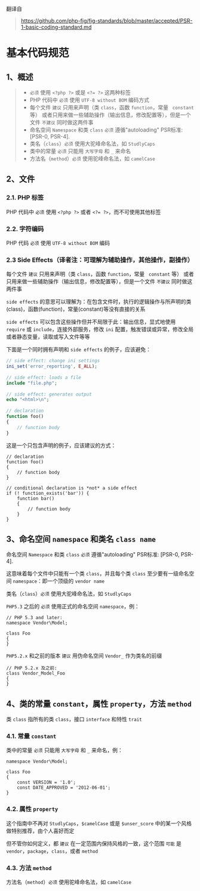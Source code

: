 翻译自 
> https://github.com/php-fig/fig-standards/blob/master/accepted/PSR-1-basic-coding-standard.md

# 基本代码规范

## 1、概述
> * `必须` 使用 `<?php ?>` 或是 `<?= ?>` 这两种标签
> * PHP 代码中 `必须` 使用 `UTF-8 without BOM` 编码方式
> * 每个文件 `建议` 只用来声明（类 `class`，函数 `function`，常量 ` constant` 等） 或者只用来做一些辅助操作（输出信息，修改配置等），但是一个文件 `不建议` 同时做这两件事
> * 命名空间 `Namespace` 和类 `class` `必须` 遵循"autoloading" PSR标准: [PSR-0, PSR-4].
> * 类名（`class`）`必须` 使用大驼峰命名法，如 `StudlyCaps`
> * 类中的常量 `必须` 只能用 `大写字母` 和 `_` 来命名
> * 方法名（`method`）`必须` 使用驼峰命名法，如 `camelCase`

## 2、文件
### 2.1. PHP 标签
PHP 代码中 `必须` 使用 `<?php ?>` 或者 `<?= ?>`，而不可使用其他标签

### 2.2. 字符编码
PHP 代码 `必须` 使用 `UTF-8 without BOM` 编码

### 2.3 Side Effects（译者注：可理解为辅助操作，其他操作，副操作）
每个文件 `建议` 只用来声明（类 `class`，函数 `function`，常量 ` constant` 等） 或者只用来做一些辅助操作（输出信息，修改配置等），但是一个文件 `不建议` 同时做这两件事

`side effects` 的意思可以理解为：在包含文件时，执行的逻辑操作与所声明的类(class)，函数(function)，常量(constant)等没有直接的关系

`side effects` 可以包含这些操作但并不局限于此：输出信息，显式地使用 `require` 或 `include`，连接外部服务，修改 `ini` 配置，触发错误或异常，修改全局或者静态变量，读取或写入文件等等

下面是一个同时拥有声明和 `side effects` 的例子，应该避免：  


``` php
// side effect: change ini settings
ini_set('error_reporting', E_ALL);
  
// side effect: loads a file
include "file.php";
  
// side effect: generates output
echo "<html>\n";
  
// declaration
function foo()
{
    // function body
}
```

这是一个只包含声明的例子，应该建议的方式：  


```  
// declaration
function foo()
{
    // function body
}

// conditional declaration is *not* a side effect
if (! function_exists('bar')) {
    function bar()
    {
        // function body
    }
}  
```

## 3、命名空间 `namespace` 和类名 `class name`  

命名空间 `Namespace` 和类 `class` `必须` 遵循"autoloading" PSR标准: [PSR-0, PSR-4].  

这意味着每个文件中只能有一个类 `class`，并且每个类 `class` 至少要有一级命名空间 `namespace`：即一个顶级的 `vendor name`    

类名（`class`）`必须` 使用大驼峰命名法，如 `StudlyCaps`  

`PHP5.3` 之后的 `必须` 使用正式的命名空间 `namespace`，例：  

```
// PHP 5.3 and later:
namespace Vendor\Model;
  
class Foo
{
}
```

`PHP5.2.x` 和之前的版本 `建议` 用伪命名空间 `Vendor_` 作为类名的前缀

```
// PHP 5.2.x 及之前:
class Vendor_Model_Foo
{
}
```

## 4、类的常量 `constant`，属性 `property`，方法 `method`
类 `class` 指所有的类 `class`，接口 `interface` 和特性 `trait`

### 4.1. 常量 `constant`
类中的常量 `必须` 只能用 `大写字母` 和 `_` 来命名，例：

```
namespace Vendor\Model;
  
class Foo
{
    const VERSION = '1.0';
    const DATE_APPROVED = '2012-06-01';
}
```

### 4.2. 属性 `property`
这个指南中不再对 `StudlyCaps`，`$camelCase` 或是 `$unser_score` 中的某一个风格做特别推荐，由个人喜好而定

但不管你如何定义，都 `建议` 在一定范围内保持风格的一致，这个范围 `可能` 是 `vendor`，`package`，`class`，或者 `method`

### 4.3. 方法 `method`
方法名（`method`）`必须` 使用驼峰命名法，如 `camelCase`